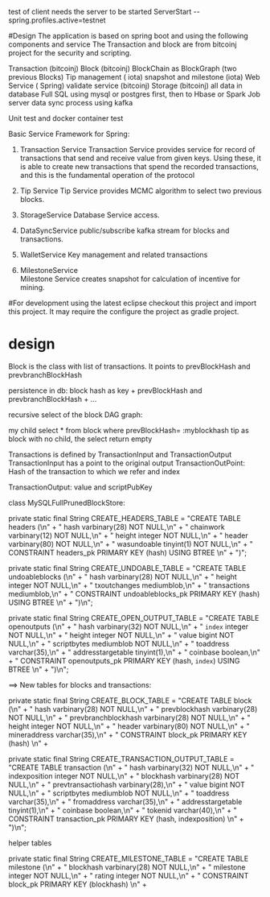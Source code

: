 test of client needs the server to be started
 ServerStart --spring.profiles.active=testnet

#Design
The application is based on spring boot and using the following components and service
The Transaction and block are from bitcoinj project for the  security and scripting.
 


Transaction (bitcoinj)
Block (bitcoinj) BlockChain as BlockGraph (two previous Blocks) 
Tip management (  iota)
snapshot and milestone (iota)
Web Service ( Spring)
validate service (bitcoinj)
Storage (bitcoinj) 
all data in database Full SQL using mysql or postgres first, then to Hbase or Spark Job server
data sync process using kafka

Unit test and docker container test

 

Basic Service Framework for Spring:

1) Transaction Service 
Transaction Service  provides service for record of transactions that send and receive value from given keys. Using these,
it is able to create new transactions that spend the recorded transactions, and this is the fundamental operation
of the  protocol

2) Tip Service
 Tip Service provides MCMC algorithm to select two previous blocks.
 
3) StorageService
Database Service access.

4) DataSyncService
public/subscribe kafka stream for blocks and transactions.

5) WalletService 
Key management  and  related transactions

6) MilestoneService  
Milestone Service creates snapshot for calculation of incentive for mining.

#For development using the latest eclipse
checkout this project and import this project. It may require the configure the project as gradle project.

# design
Block is the class with list of transactions. It points to prevBlockHash and prevbranchBlockHash

persistence in db: block hash as key +  prevBlockHash and prevbranchBlockHash + ...

recursive select of the block DAG graph:

my child select * from block where prevBlockHash= :myblockhash
tip as block with no child, the select return empty


Transactions is defined by TransactionInput and TransactionOutput
TransactionInput has a point to the original output
TransactionOutPoint:  Hash of the transaction to which we refer and index 

TransactionOutput:
value and scriptPubKey




 class MySQLFullPrunedBlockStore:
 
   private static final String CREATE_HEADERS_TABLE = "CREATE TABLE headers (\n" +
            "    hash varbinary(28) NOT NULL,\n" +
            "    chainwork varbinary(12) NOT NULL,\n" +
            "    height integer NOT NULL,\n" +
            "    header varbinary(80) NOT NULL,\n" +
            "    wasundoable tinyint(1) NOT NULL,\n" +
            "    CONSTRAINT headers_pk PRIMARY KEY (hash) USING BTREE \n" +
            ")";

   private static final String CREATE_UNDOABLE_TABLE = "CREATE TABLE undoableblocks (\n" +
            "    hash varbinary(28) NOT NULL,\n" +
            "    height integer NOT NULL,\n" +
            "    txoutchanges mediumblob,\n" +
            "    transactions mediumblob,\n" +
            "    CONSTRAINT undoableblocks_pk PRIMARY KEY (hash) USING BTREE \n" +
            ")\n";
            
            
   private static final String CREATE_OPEN_OUTPUT_TABLE = "CREATE TABLE openoutputs (\n" +
            "    hash varbinary(32) NOT NULL,\n" +
            "    `index` integer NOT NULL,\n" +
            "    height integer NOT NULL,\n" +
            "    value bigint NOT NULL,\n" +
            "    scriptbytes mediumblob NOT NULL,\n" +
            "    toaddress varchar(35),\n" +
            "    addresstargetable tinyint(1),\n" +
            "    coinbase boolean,\n" +
            "    CONSTRAINT openoutputs_pk PRIMARY KEY (hash, `index`) USING BTREE \n" +
            ")\n";


==> New tables for blocks and transactions:


   private static final String CREATE_BLOCK_TABLE = "CREATE TABLE block (\n" +
            "    hash varbinary(28) NOT NULL,\n" +
            "    prevblockhash  varbinary(28) NOT NULL,\n" +
            "    prevbranchblockhash  varbinary(28) NOT NULL,\n" +
            "    height integer NOT NULL,\n" +
            "    header varbinary(80) NOT NULL,\n" +
            "    mineraddress varchar(35),\n" +
            "    CONSTRAINT block_pk PRIMARY KEY (hash)  \n" +

  private static final String CREATE_TRANSACTION_OUTPUT_TABLE = "CREATE TABLE transaction (\n" +
            "    hash varbinary(32) NOT NULL,\n" +
            "    indexposition integer NOT NULL,\n" +
            "    blockhash  varbinary(28)  NOT NULL,\n" +
            "    prevtransactiohash  varbinary(28),\n" +
            "    value bigint NOT NULL,\n" +
            "    scriptbytes mediumblob NOT NULL,\n" +
            "    toaddress varchar(35),\n" +
            "    fromaddress varchar(35),\n" +
            "    addresstargetable tinyint(1),\n" +
            "    coinbase boolean,\n" +
            "    tokenid varchar(40),\n" +
            "    CONSTRAINT transaction_pk PRIMARY KEY (hash, indexposition) \n" +
            ")\n";


helper tables

private static final String CREATE_MILESTONE_TABLE = "CREATE TABLE milestone (\n" +
            "    blockhash varbinary(28) NOT NULL,\n" +
            "    milestone integer NOT NULL,\n" +
            "    rating integer NOT NULL,\n" +
            "    CONSTRAINT block_pk PRIMARY KEY (blockhash)  \n" +
